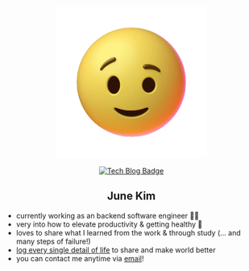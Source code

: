 <div align="center">
  

<img src="https://github.com/JuneBuug/JuneBuug/blob/master/giphy.gif?raw=true" width=300/>
  
[![Tech Blog Badge](http://img.shields.io/badge/-Tech%20blog-black?style=flat-square&logo=github&link=https://juneyr.dev)](https://juneyr.dev)


## June Kim 
</div>
<div>
  
- currently working as an backend software engineer 👩‍💻
- very into how to elevate productivity & getting healthy 💪
- loves to share what I learned from the work & through study (... and many steps of failure!) 
- [log every single detail of life](https://juneyr.dev) to share and make world better 
- you can contact me anytime via [email](mailto:junee613@gmail.com)! 
 


  
</div>
